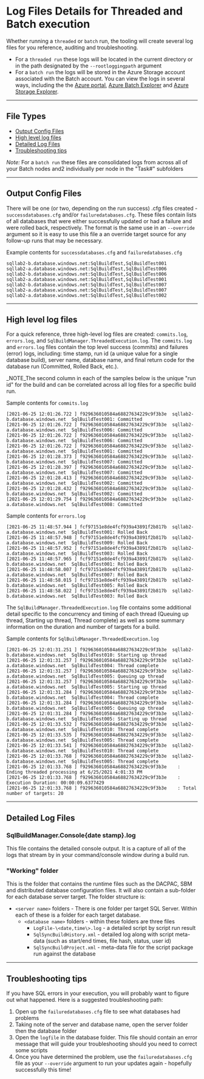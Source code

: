 # Log Files Details for Threaded and Batch execution

Whether running a `threaded` or `batch` run, the tooling will create several log files for you reference, auditing and troubleshooting. 

- For a `threaded run` these logs will be located in the current directory or in the path designated by the `--rootloggingpath` argument
- For a `batch run` the logs will be stored in the Azure Storage account associated with the Batch account. You can view the logs in several ways, including the the [Azure portal](http://portal.azure.com), [Azure Batch Explorer](https://azure.github.io/BatchExplorer/) and [Azure Storage Explorer](https://azure.microsoft.com/en-us/features/storage-explorer/). 

----

## File Types
- [Output Config Files](#output-config-files)
- [High level log files](#high-level-log-files)
- [Detailed Log Files](#detailed-log-files)
- [Troubleshooting tips](#troubleshooting-tips)

_Note:_ For a `batch run` these files are consolidated logs from across all of your Batch nodes and2 individually per node in the "Task#" subfolders 

----

## Output Config Files

There will be one (or two, depending on the run success) .cfg files created - `successdatabases.cfg` and/or `failuredatabases.cfg`. These files contain lists of all databases that were either successfully updated or had a failure and were rolled back, respectively. The format is the same use in  an `--override` argument so it is easy to use this file a an override target source for any follow-up runs that may be necessary.

Example contents for `successdatabases.cfg` and `failuredatabases.cfg`

``` log
sqllab2-b.database.windows.net:SqlBuildTest,SqlBuildTest001
sqllab2-a.database.windows.net:SqlBuildTest,SqlBuildTest006
sqllab2-b.database.windows.net:SqlBuildTest,SqlBuildTest006
sqllab2-a.database.windows.net:SqlBuildTest,SqlBuildTest001
sqllab2-b.database.windows.net:SqlBuildTest,SqlBuildTest007
sqllab2-a.database.windows.net:SqlBuildTest,SqlBuildTest007
sqllab2-a.database.windows.net:SqlBuildTest,SqlBuildTest002
```

----

## High level log files

For a quick reference, three high-level log files are created: `commits.log`,   `errors.log`, and `SqlBuildManager.ThreadedExecution.log`. The `commits.log` and `errors.log` files contain the top level success (commits) and failures (error) logs, including: time stamp, run id (a unique value for a single database build), server name, database name, and final return code for the database run (Committed, Rolled Back, etc.).

_NOTE_The second column in each of the samples below is the unique "run id" for the build and can be correlated across all log files for a specific build run.

Sample contents for `commits.log`

``` log
[2021-06-25 12:01:26.722 ] f929636010584a68827634229c9f3b3e  sqllab2-b.database.windows.net  SqlBuildTest001: Committed
[2021-06-25 12:01:26.722 ] f929636010584a68827634229c9f3b3e  sqllab2-a.database.windows.net  SqlBuildTest006: Committed
[2021-06-25 12:01:26.722 ] f929636010584a68827634229c9f3b3e  sqllab2-b.database.windows.net  SqlBuildTest006: Committed
[2021-06-25 12:01:26.722 ] f929636010584a68827634229c9f3b3e  sqllab2-a.database.windows.net  SqlBuildTest001: Committed
[2021-06-25 12:01:28.373 ] f929636010584a68827634229c9f3b3e  sqllab2-b.database.windows.net  SqlBuildTest007: Committed
[2021-06-25 12:01:28.397 ] f929636010584a68827634229c9f3b3e  sqllab2-a.database.windows.net  SqlBuildTest007: Committed
[2021-06-25 12:01:28.413 ] f929636010584a68827634229c9f3b3e  sqllab2-a.database.windows.net  SqlBuildTest002: Committed
[2021-06-25 12:01:28.432 ] f929636010584a68827634229c9f3b3e  sqllab2-b.database.windows.net  SqlBuildTest002: Committed
[2021-06-25 12:01:29.754 ] f929636010584a68827634229c9f3b3e  sqllab2-a.database.windows.net  SqlBuildTest008: Committed
```

Sample contents for `errors.log`

``` log
[2021-06-25 11:48:57.944 ] fcf97151e8de4fcf939a43891f2b817b  sqllab2-a.database.windows.net  SqlBuildTest001: Rolled Back
[2021-06-25 11:48:57.948 ] fcf97151e8de4fcf939a43891f2b817b  sqllab2-a.database.windows.net  SqlBuildTest009: Rolled Back
[2021-06-25 11:48:57.952 ] fcf97151e8de4fcf939a43891f2b817b  sqllab2-a.database.windows.net  SqlBuildTest003: Rolled Back
[2021-06-25 11:48:57.965 ] fcf97151e8de4fcf939a43891f2b817b  sqllab2-b.database.windows.net  SqlBuildTest001: Rolled Back
[2021-06-25 11:48:58.007 ] fcf97151e8de4fcf939a43891f2b817b  sqllab2-a.database.windows.net  SqlBuildTest007: Rolled Back
[2021-06-25 11:48:58.015 ] fcf97151e8de4fcf939a43891f2b817b  sqllab2-b.database.windows.net  SqlBuildTest005: Rolled Back
[2021-06-25 11:48:58.022 ] fcf97151e8de4fcf939a43891f2b817b  sqllab2-b.database.windows.net  SqlBuildTest003: Rolled Back
```

The `SqlBuildManager.ThreadedExecution.log` file contains some additional detail specific to the concurrency and timing of each thread (Queuing up thread, Starting up thread, Thread complete) as well as some summary information on the duration and number of targets for a build.

Sample contents for `SqlBuildManager.ThreadedExecution.log`

``` log
[2021-06-25 12:01:31.251 ] f929636010584a68827634229c9f3b3e  sqllab2-b.database.windows.net  SqlBuildTest010: Starting up thread
[2021-06-25 12:01:31.257 ] f929636010584a68827634229c9f3b3e  sqllab2-a.database.windows.net  SqlBuildTest004: Thread complete
[2021-06-25 12:01:31.257 ] f929636010584a68827634229c9f3b3e  sqllab2-a.database.windows.net  SqlBuildTest005: Queuing up thread
[2021-06-25 12:01:31.257 ] f929636010584a68827634229c9f3b3e  sqllab2-a.database.windows.net  SqlBuildTest005: Starting up thread
[2021-06-25 12:01:31.284 ] f929636010584a68827634229c9f3b3e  sqllab2-b.database.windows.net  SqlBuildTest004: Thread complete
[2021-06-25 12:01:31.284 ] f929636010584a68827634229c9f3b3e  sqllab2-b.database.windows.net  SqlBuildTest005: Queuing up thread
[2021-06-25 12:01:31.284 ] f929636010584a68827634229c9f3b3e  sqllab2-b.database.windows.net  SqlBuildTest005: Starting up thread
[2021-06-25 12:01:33.532 ] f929636010584a68827634229c9f3b3e  sqllab2-a.database.windows.net  SqlBuildTest010: Thread complete
[2021-06-25 12:01:33.535 ] f929636010584a68827634229c9f3b3e  sqllab2-a.database.windows.net  SqlBuildTest005: Thread complete
[2021-06-25 12:01:33.541 ] f929636010584a68827634229c9f3b3e  sqllab2-b.database.windows.net  SqlBuildTest010: Thread complete
[2021-06-25 12:01:33.768 ] f929636010584a68827634229c9f3b3e  sqllab2-b.database.windows.net  SqlBuildTest005: Thread complete
[2021-06-25 12:01:33.768 ] f929636010584a68827634229c9f3b3e    : Ending threaded processing at 6/25/2021 4:01:33 PM
[2021-06-25 12:01:33.768 ] f929636010584a68827634229c9f3b3e    : Execution Duration: 00:00:09.6377429
[2021-06-25 12:01:33.768 ] f929636010584a68827634229c9f3b3e    : Total number of targets: 20
```

----

## Detailed Log Files

### SqlBuildManager.Console{date stamp}.log

This file contains the detailed console output. It is a capture of all of the logs that stream by in your command/console window during a build run.

### "Working" folder

This is the folder that contains the runtime files such as the DACPAC, SBM and distributed database configuration files. It will also contain a sub-folder for each database server target. The folder structure is:
 - `<server name>` folders - There is one folder per target SQL Server. Within each of these is a folder for each target database. 
    - `<database name>` folders - within these folders are three files
      - `LogFile-\<date,time\>.log` -  a detailed script by script run result
      - `SqlSyncBuildHistory.xml` - detailed log along with script meta-data (such as start/end times, file hash, status, user id)
      - `SqlSyncBuildProject.xml` - meta-data file for the script package run against the database

----

## Troubleshooting tips

If you have SQL errors in your execution, you will probably want to figure out what happened. Here is a suggested troubleshooting path:

1. Open up the `failuredatabases.cfg` file to see what databases had problems
2. Taking note of the server and database name, open the server folder then the database folder
3. Open the `logfile` in the database folder. This file should contain an error message that will guide your troubleshooting should you need to correct some scripts
4. Once you have determined the problem, use the `failuredatabases.cfg` file as your `--override` argument to run your updates again - hopefully successfully this time!
